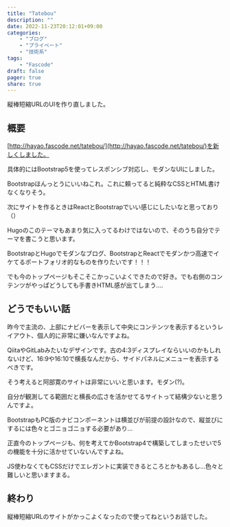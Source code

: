 ```yaml
---
title: "Tatebou"
description: ""
date: 2022-11-23T20:12:01+09:00
categories:
    - "ブログ"
    - "プライベート"
    - "技術系"
tags:
    - "Fascode"
draft: false
pager: true
share: true
---
```


縦棒短縮URLのUIを作り直しました。

## 概要

[http://hayao.fascode.net/tatebou/](http://hayao.fascode.net/tatebou/)を新しくしました。

具体的にはBootstrap5を使ってレスポンシブ対応し、モダンなUIにしました。

Bootstrapほんっとうにいいねこれ。これに頼ってると純粋なCSSとHTML書けなくなりそう。

次にサイトを作るときはReactとBootstrapでいい感じにしたいなと思っており（）

Hugoのこのテーマもあまり気に入ってるわけではないので、そのうち自分でテーマを書こうと思います。

BootstrapとHugoでモダンなブログ、BootstrapとReactでモダンかつ高速でイケてるポートフォリオ的なものを作りたいです！！！

でも今のトップページもそこそこかっこいよくできたので好き。でも右側のコンテンツがやっぱどうしても手書きHTML感が出てしまう....

## どうでもいい話

昨今で主流の、上部にナビバーを表示して中央にコンテンツを表示するというレイアウト、個人的に非常に嫌いなんですよね。

QiitaやGitLabみたいなデザインです。古の4:3ディスプレイならいいのかもしれないけど、16:9や16:10で横長なんだから、サイドパネルにメニューを表示するべきです。

そう考えると阿部寛のサイトは非常にいいと思います。モダン(?)。

自分が観測してる範囲だと横長の広さを活かせてるサイトって結構少ないと思うんですよ。

BootstrapもPC版のナビコンポーネントは横並びが前提の設計なので、縦並びにするには色々とゴニョゴニョする必要があり...

正直今のトップページも、何を考えてかBootstrap4で構築してしまったせいで5の機能を十分に活かせていないんですよね。

JS使わなくてもCSSだけでエレガントに実装できるところとかもあるし...色々と難しいと思いますまる。

## 終わり

縦棒短縮URLのサイトがかっこよくなったので使ってねというお話でした。
